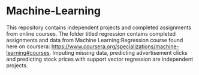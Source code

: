 # Machine-Learning
This repository contains independent projects and completed assignments from online courses.
The folder titled regression contains completed assignments and data from Machine Learning:Regression course found here on coursera: 
https://www.coursera.org/specializations/machine-learning#courses.
Imputing missing data, predicting advertisement clicks and predicting stock prices with support vector regression are independent projects.
